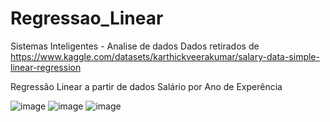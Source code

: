 # Regressao_Linear
Sistemas Inteligentes - Analise de dados
Dados retirados de https://www.kaggle.com/datasets/karthickveerakumar/salary-data-simple-linear-regression

Regressão Linear a partir de dados Salário por Ano de Experência

![image](https://user-images.githubusercontent.com/61998189/163661805-dac10e01-8fc2-4459-bb6c-b003d5307df8.png)
![image](https://user-images.githubusercontent.com/61998189/163661808-a71a76ec-485b-4ef0-8403-502005f23288.png)
![image](https://user-images.githubusercontent.com/61998189/163661809-b463abd7-fc58-4fff-8cfa-dbc08c09fbfd.png)
